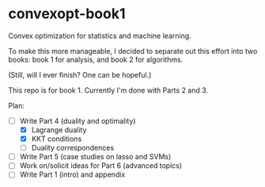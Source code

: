 # convexopt-book1

Convex optimization for statistics and machine learning. 

To make this more manageable, I decided to separate out this effort
into two books: book 1 for analysis, and book 2 for algorithms. 

(Still, will I ever finish? One can be hopeful.)

This repo is for book 1. Currently I'm done with Parts 2 and 3.

Plan: 
- [ ] Write Part 4 (duality and optimality)
    - [x] Lagrange duality
    - [x] KKT conditions
    - [ ] Duality correspondences 
- [ ] Write Part 5 (case studies on lasso and SVMs)
- [ ] Work on/solicit ideas for Part 6 (advanced topics)
- [ ] Write Part 1 (intro) and appendix
